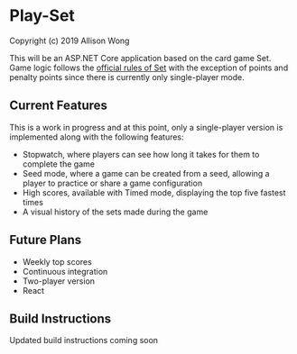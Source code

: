 # Play-Set

Copyright (c) 2019 Allison Wong

This will be an ASP.NET Core application based on the card game Set.  Game logic follows the [official rules of Set](https://www.setgame.com/file/set-english) with the exception of points and penalty points since there is currently only single-player mode.

## Current Features

This is a work in progress and at this point, only a single-player version is implemented along with the following features:
- Stopwatch, where players can see how long it takes for them to complete the game
- Seed mode, where a game can be created from a seed, allowing a player to practice or share a game configuration
- High scores, available with Timed mode, displaying the top five fastest times
- A visual history of the sets made during the game

## Future Plans

- Weekly top scores
- Continuous integration
- Two-player version
- React

## Build Instructions

Updated build instructions coming soon












